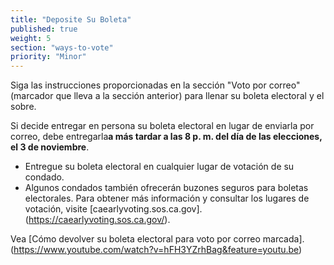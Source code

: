 ```yaml
---
title: "Deposite Su Boleta"
published: true
weight: 5
section: "ways-to-vote"
priority: "Minor"
---
```


Siga las instrucciones proporcionadas en la sección "Voto por correo" (marcador que lleva a la sección anterior) para llenar su boleta electoral y el sobre. 

Si decide entregar en persona su boleta electoral en lugar de enviarla por correo, debe entregarla**a más tardar a las 8 p. m. del día de las elecciones, el 3 de noviembre**.
- Entregue su boleta electoral en cualquier lugar de votación de su condado.
- Algunos condados también ofrecerán buzones seguros para boletas electorales. 
Para obtener más información y consultar los lugares de votación, visite [caearlyvoting.sos.ca.gov].(https://caearlyvoting.sos.ca.gov/).

Vea [Cómo devolver su boleta electoral para voto por correo marcada].(https://www.youtube.com/watch?v=hFH3YZrhBag&feature=youtu.be)

